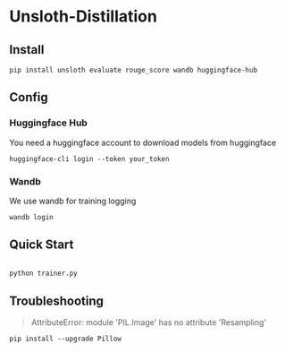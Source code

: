 # Unsloth-Distillation

## Install

```shell
pip install unsloth evaluate rouge_score wandb huggingface-hub
```

## Config

### Huggingface Hub
You need a huggingface account to download models from huggingface
```shell
huggingface-cli login --token your_token
```

### Wandb
We use wandb for training logging
```shell
wandb login
```


## Quick Start

```python

python trainer.py
```

## Troubleshooting

> AttributeError: module 'PIL.Image' has no attribute 'Resampling'
```shell
pip install --upgrade Pillow
```
